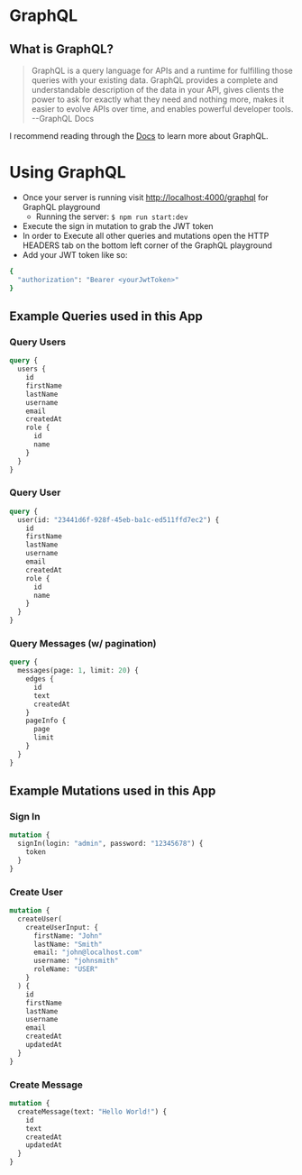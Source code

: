 # GraphQL

## What is GraphQL?

> GraphQL is a query language for APIs and a runtime for fulfilling those queries with your existing data. GraphQL provides a complete and understandable description of the data in your API, gives clients the power to ask for exactly what they need and nothing more, makes it easier to evolve APIs over time, and enables powerful developer tools. --GraphQL Docs

I recommend reading through the [Docs](https://graphql.org/graphql-js/) to learn more about GraphQL.

# Using GraphQL

- Once your server is running visit [http://localhost:4000/graphql](http://localhost:4000/graphql) for GraphQL playground
  - Running the server: `$ npm run start:dev`
- Execute the sign in mutation to grab the JWT token
- In order to Execute all other queries and mutations open the HTTP HEADERS tab on the bottom left corner of the GraphQL playground
- Add your JWT token like so:

```bash
{
  "authorization": "Bearer <yourJwtToken>"
}
```

## Example Queries used in this App

### Query Users

```graphql
query {
  users {
    id
    firstName
    lastName
    username
    email
    createdAt
    role {
      id
      name
    }
  }
}
```

### Query User

```graphql
query {
  user(id: "23441d6f-928f-45eb-ba1c-ed511ffd7ec2") {
    id
    firstName
    lastName
    username
    email
    createdAt
    role {
      id
      name
    }
  }
}
```

### Query Messages (w/ pagination)

```graphql
query {
  messages(page: 1, limit: 20) {
    edges {
      id
      text
      createdAt
    }
    pageInfo {
      page
      limit
    }
  }
}
```

## Example Mutations used in this App

### Sign In

```graphql
mutation {
  signIn(login: "admin", password: "12345678") {
    token
  }
}
```

### Create User

```graphql
mutation {
  createUser(
    createUserInput: {
      firstName: "John"
      lastName: "Smith"
      email: "john@localhost.com"
      username: "johnsmith"
      roleName: "USER"
    }
  ) {
    id
    firstName
    lastName
    username
    email
    createdAt
    updatedAt
  }
}
```

### Create Message

```graphql
mutation {
  createMessage(text: "Hello World!") {
    id
    text
    createdAt
    updatedAt
  }
}
```
